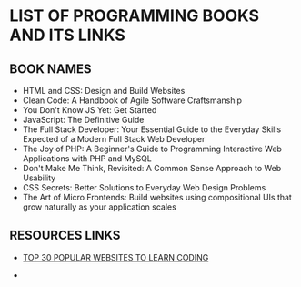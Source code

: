 # LIST OF PROGRAMMING BOOKS AND ITS LINKS

## BOOK NAMES

- HTML and CSS: Design and Build Websites
- Clean Code: A Handbook of Agile Software Craftsmanship
- You Don't Know JS Yet: Get Started
- JavaScript: The Definitive Guide
- The Full Stack Developer: Your Essential Guide to the Everyday Skills Expected of a Modern Full Stack Web Developer
- The Joy of PHP: A Beginner's Guide to Programming Interactive Web
  Applications with PHP and MySQL
- Don't Make Me Think, Revisited: A Common Sense Approach to Web Usability
- CSS Secrets: Better Solutions to Everyday Web Design Problems
- The Art of Micro Frontends: Build websites using compositional UIs that grow naturally as your application scales

## RESOURCES LINKS

- [TOP 30 POPULAR WEBSITES TO LEARN CODING](https://medium.com/@letscodefuture/top-30-popularwebsites-to-learn-coding-b8ba112539a3)

- [](https://medium.com/@letscodefuture/25-game-changing-websites-every-developer-must-bookmark-bfbb1399e35f)
